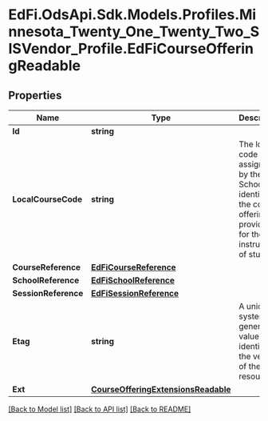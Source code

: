 # EdFi.OdsApi.Sdk.Models.Profiles.Minnesota_Twenty_One_Twenty_Two_SISVendor_Profile.EdFiCourseOfferingReadable
## Properties

Name | Type | Description | Notes
------------ | ------------- | ------------- | -------------
**Id** | **string** |  | 
**LocalCourseCode** | **string** | The local code assigned by the School that identifies the course offering provided for the instruction of students. | 
**CourseReference** | [**EdFiCourseReference**](EdFiCourseReference.md) |  | 
**SchoolReference** | [**EdFiSchoolReference**](EdFiSchoolReference.md) |  | 
**SessionReference** | [**EdFiSessionReference**](EdFiSessionReference.md) |  | 
**Etag** | **string** | A unique system-generated value that identifies the version of the resource. | [optional] 
**Ext** | [**CourseOfferingExtensionsReadable**](CourseOfferingExtensionsReadable.md) |  | [optional] 

[[Back to Model list]](../README.md#documentation-for-models) [[Back to API list]](../README.md#documentation-for-api-endpoints) [[Back to README]](../README.md)

